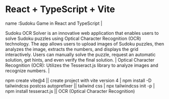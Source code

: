 # React + TypeScript + Vite
name :Sudoku Game in React and TypeScript | 

Sudoku OCR Solver is an innovative web application that enables users to solve Sudoku puzzles using Optical Character Recognition (OCR) technology. The app allows users to upload images of Sudoku puzzles, then analyzes the image, extracts the numbers, and displays the grid interactively. Users can manually solve the puzzle, request an automatic solution, get hints, and even verify the final solution. |
Optical Character Recognition (OCR): Utilizes the Tesseract.js library to analyze images and recognize numbers. |


 npm create vite@4 || create project with vite version 4  |
 npm install -D tailwindcss postcss autoprefixer || tailwind css | 
 npx tailwindcss init -p | 
 npm install tesseract.js || OCR (Optical Character Recognition)

 

 

